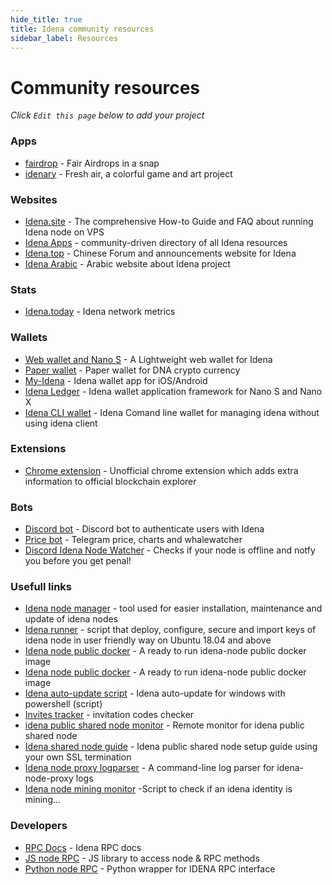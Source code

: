 ```yaml
---
hide_title: true
title: Idena community resources
sidebar_label: Resources
---
```


# Community resources

_Click `Edit this page` below to add your project_

### Apps

- [fairdrop](https://fairdrop.io/) - Fair Airdrops in a snap
- [idenary](https://idenary.com/) - Fresh air, a colorful game and art project

### Websites

- [Idena.site](https://idena.site/) - The comprehensive How-to Guide and FAQ about running Idena node on VPS
- [Idena Apps](https://idena-apps.org/) - community-driven directory of all Idena resources
- [Idena.top](http://idena.top/) - Chinese Forum and announcements website for Idena
- [Idena Arabic](https://idena-ar.com/) - Arabic website about Idena project

### Stats

- [Idena.today](https://idena.today/) - Idena network metrics

### Wallets

- [Web wallet and Nano S](https://pocket.idena.dev/#/) - A Lightweight web wallet for Idena
- [Paper wallet](https://angainordev.github.io/DnaMask/) - Paper wallet for DNA crypto currency
- [My-Idena](https://github.com/redDwarf03/my-idena/releases) - Idena wallet app for iOS/Android
- [Idena Ledger](https://github.com/idelse/idena-ledger) - Idena wallet application framework for Nano S and Nano X
- [Idena CLI wallet](https://github.com/Toni-d-e-v/Idena-cli-wallet) - Idena Comand line wallet for managing idena without using idena client


### Extensions

- [Chrome extension](https://chrome.google.com/webstore/detail/kjofkncddljaibaboapilmhoanacaoil/) - Unofficial chrome extension which adds extra information to official blockchain explorer

### Bots

- [Discord bot](https://github.com/iyomisc/idenauth) - Discord bot to authenticate users with Idena
- [Price bot](https://t.me/idenarobot) - Telegram price, charts and whalewatcher
- [Discord Idena Node Watcher](https://github.com/Toni-d-e-v/discord-idena-node-watcher/) - Checks if your node is offline and notfy you before you get penal!

### Usefull links

- [Idena node manager](https://gitlab.com/crackowich/idena-manager) - tool used for easier installation, maintenance and update of idena nodes
- [Idena runner](https://github.com/ltraveler/idena-runner) - script that deploy, configure, secure and import keys of idena node in user friendly way on Ubuntu 18.04 and above
- [Idena node public docker](https://hub.docker.com/r/rinzlerfr/idena-node) - A ready to run idena-node public docker image
- [Idena node public docker](https://hub.docker.com/repository/docker/idenadev/idena) - A ready to run idena-node public docker image
- [Idena auto-update script](https://github.com/codev911/idena-autoupdate-windows) - Idena auto-update for windows with powershell (script)
- [Invites tracker](https://github.com/DevkoDev/InvitesTracker) - invitation codes checker
- [idena public shared node monitor](https://github.com/pocoloko/idena-shared-node-monitor/) - Remote monitor for idena public shared node
- [Idena shared node guide](https://github.com/pocoloko/idena-shared-node-guide/) - Idena public shared node setup guide using your own SSL termination
- [Idena node proxy logparser](https://github.com/pocoloko/idena-node-proxy-logparser/) - A command-line log parser for idena-node-proxy logs
- [Idena node mining monitor](https://github.com/pocoloko/idena-mining-monitor/) -Script to check if an idena identity is mining...

### Developers

- [RPC Docs](https://www.idelse.com/idena/idena) - Idena RPC docs
- [JS node RPC](https://idena.gitbook.io/idelse/idena-js/quick-start) - JS library to access node & RPC methods
- [Python node RPC](https://github.com/Endogen/idena-api) - Python wrapper for IDENA RPC interface
